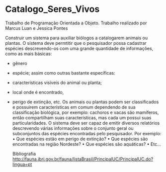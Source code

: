 # Catalogo_Seres_Vivos
Trabalho de Programação Orientada a Objeto.
Trabalho realizado por Marcus Luan e Jessica Pontes

  Construir um sistema para auxiliar biólogos a catalogarem animais ou plantas. O sistema deve permtitir que o pesquisador possa cadastrar espécies descrevendo-os com uma grande quantidade de informações, como as mais básicas: 
- gênero
- espécie;
assim como outras bastante específicas:
- características visíveis do animal ou planta;
- local onde é encontrado,
- perigo de extinção, etc.
  Os animais ou plantas podem ser classificados e possuirem características em comum dependendo de sua classificação biológica, por exemplo: cachoros e vacas são mamíferos, então compartilham suas características, mas cada um possui suas particularidades. O sistema deve ser capaz de emitir diversos relatórios descrevendo várias informações sobre o conjunto geral ou subconjuntos das espécies encontradas pelo pesquisador. Por exemplo:
• Que espécies estão em perigo de extinção?
• Que espécies são encontradas na região Nordeste?
• Que espécies são aquáticas?
• Etc...


  Bibliografia
http://fauna.jbrj.gov.br/fauna/listaBrasil/PrincipalUC/PrincipalUC.do?lingua=pt
